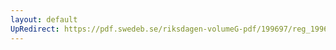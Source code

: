 ```yaml
---
layout: default
UpRedirect: https://pdf.swedeb.se/riksdagen-volumeG-pdf/199697/reg_199697/reg_199697_0379.pdf
---
```

